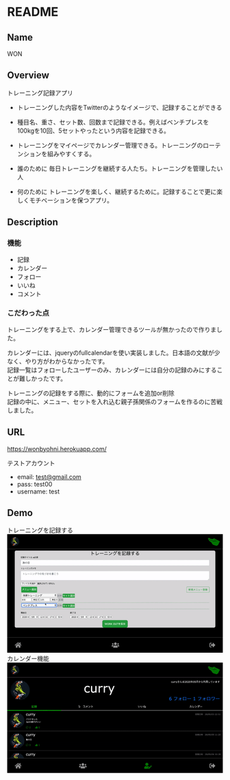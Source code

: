 # README
## Name
WON

## Overview
トレーニング記録アプリ

-  トレーニングした内容をTwitterのようなイメージで、記録することができる

-  種目名、重さ、セット数、回数まで記録できる。例えばベンチプレスを100kgを10回、5セットやったという内容を記録できる。

-  トレーニングをマイページでカレンダー管理できる。トレーニングのローテンションを組みやすくする。

- 誰のために
毎日トレーニングを継続する人たち。トレーニングを管理したい人

- 何のために
トレーニングを楽しく、継続するために。記録することで更に楽しくモチベーションを保つアプリ。

## Description
### 機能
-  記録
- カレンダー
- フォロー
- いいね
- コメント

### こだわった点
トレーニングをする上で、カレンダー管理できるツールが無かったので作りました。  
  
カレンダーには、jqueryのfullcalendarを使い実装しました。日本語の文献が少なく、やり方がわからなかったです。  
記録一覧はフォローしたユーザーのみ、カレンダーには自分の記録のみにすることが難しかったです。  
  
トレーニングの記録をする際に、動的にフォームを追加or削除  
記録の中に、メニュー、セットを入れ込む親子孫関係のフォームを作るのに苦戦しました。

## URL
https://wonbyohni.herokuapp.com/

テストアカウント
- email: test@gmail.com
- pass: test00
- username: test

## Demo
トレーニングを記録する
<img src="app/assets/images/demo.gif">
カレンダー機能
<img src="app/assets/images/demo2.gif">

